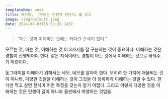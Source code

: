 ```yaml
---
templateKey: post
title: 채사장, 『우리는 언젠가 만난다』를 읽고
image: /img/default.jpeg
date: 2024-08-03T15:53:28.143Z
---
```

> "아는 것과 이해하는 것에는 커다란 간극이 있다."

모르는 것, 아는 것, 이해하는 것 이 3가지를 잘 구분하는 것이 중요하다. 이해하는 것은 경험이 선행되어야 한다. 같은 지식이라도 경험이 아는 것에서 이해하는 것으로 바꿔주기 마련이다. 

동그라미를 이해하기 위해서는 세모, 네모를 알아야 한다. 오히려 한 가지에 매몰되는 것이 아니라, 다양한 것들을 이해하는 것이 그것을 더 정확하게 이해하는 것일 수 있다. 한식만 먹고 살면 한식이 어떤 특징을 갖는지 알기 어렵다. 그리고 이렇게 다양한 것을 이해하는 것은 인생이 길이 아니라 들판에서 여행하는 것임을.